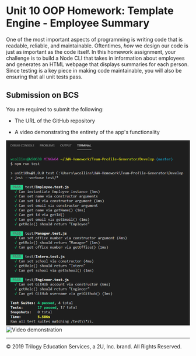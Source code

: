 # Unit 10 OOP Homework: Template Engine - Employee Summary

One of the most important aspects of programming is writing code that is readable, reliable, and maintainable. Oftentimes, *how* we design our code is just as important as the code itself. In this homework assignment, your challenge is to build a Node CLI that takes in information about employees and generates an HTML webpage that displays summaries for each person. Since testing is a key piece in making code maintainable, you will also be ensuring that all unit tests pass.



## Submission on BCS

You are required to submit the following:

* The URL of the GitHub repository

* A video demonstrating the entirety of the app's functionality 

![Test run](./Assets/npm-run-test.png)
![Video demonstration](./Assets/run-through.gif)

- - -
© 2019 Trilogy Education Services, a 2U, Inc. brand. All Rights Reserved.
